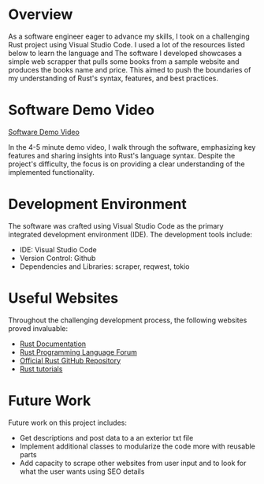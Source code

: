 # Overview

As a software engineer eager to advance my skills, I took on a challenging Rust project using Visual Studio Code. I used a lot of the resources listed below to learn the language and The software I developed showcases a simple web scrapper that pulls some books from a sample website and produces the books name and price. This aimed to push the boundaries of my understanding of Rust's syntax, features, and best practices.

# Software Demo Video

[Software Demo Video](http://youtube.link.goes.here)

In the 4-5 minute demo video, I walk through the software, emphasizing key features and sharing insights into Rust's language syntax. Despite the project's difficulty, the focus is on providing a clear understanding of the implemented functionality.

# Development Environment

The software was crafted using Visual Studio Code as the primary integrated development environment (IDE). The development tools include:

- IDE: Visual Studio Code
- Version Control: Github
- Dependencies and Libraries: scraper, reqwest, tokio

# Useful Websites

Throughout the challenging development process, the following websites proved invaluable:

- [Rust Documentation](https://doc.rust-lang.org/)
- [Rust Programming Language Forum](https://users.rust-lang.org/)
- [Official Rust GitHub Repository](https://github.com/rust-lang/rust)
- [Rust tutorials](https://www.tutorialspoint.com/rust/rust_environment_setup.htm)

# Future Work

Future work on this project includes:

- Get descriptions and post data to a an exterior txt file
- Implement additional classes to modularize the code more with reusable parts
- Add capacity to scrape other websites from user input and to look for what the user wants using SEO details
